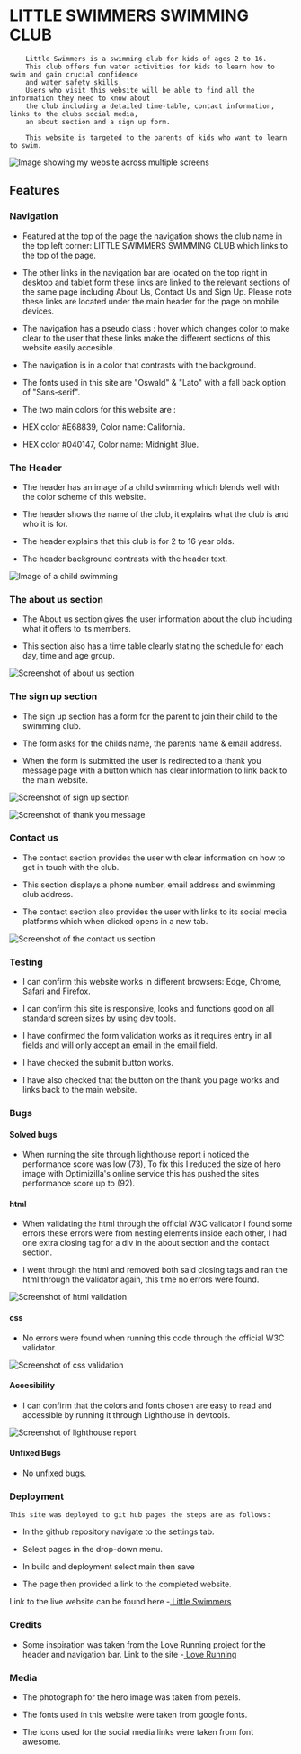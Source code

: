  # LITTLE SWIMMERS SWIMMING CLUB

        Little Swimmers is a swimming club for kids of ages 2 to 16.
        This club offers fun water activities for kids to learn how to swim and gain crucial confidence 
        and water safety skills.
        Users who visit this website will be able to find all the information they need to know about
        the club including a detailed time-table, contact information, links to the clubs social media, 
        an about section and a sign up form.
        
        This website is targeted to the parents of kids who want to learn to swim.

 ![Image showing my website across multiple screens](assets/images/Am%20i%20responsive.PNG)

 ## Features

 
 ###  Navigation
        
  
  * Featured at the top of the page the navigation shows the club name in the top left corner:
    LITTLE SWIMMERS SWIMMING CLUB which links to the top of the page.

  * The other links in the navigation bar are located on the top right in desktop and tablet form
    these links are linked to the relevant sections of the same page including About Us, Contact Us 
    and Sign Up. 
    Please note these links are located under the main header for the page on mobile devices.

  * The navigation has a pseudo class : hover which changes color to make clear to the user that these 
    links make the different sections of this website easily accesible.

  * The navigation is in a color that contrasts with the background.

  * The fonts used in this site are "Oswald" & "Lato" with a fall back option of "Sans-serif".

  * The two main colors for this website are : 

  * HEX color #E68839, Color name: California.

  * HEX color #040147, Color name: Midnight Blue.

### The Header
        
  
  * The header has an image of a child swimming which blends well with the color scheme 
    of this website.

  * The header shows the name of the club, it explains what the club is and who it is for.

  * The header explains that this club is for 2 to 16 year olds.

  * The header background contrasts with the header text.

![Image of a child swimming](assets/images/header.PNG)        

### The about us section
        
  * The About us section gives the user information about the club
    including what it offers to its members.

  * This section also has a time table clearly stating the schedule
    for each day, time and age group.   

![Screenshot of about us section](assets/images/About%20us%20screenshot.png)

### The sign up section

  * The sign up section has a form for the parent to join their child
    to the swimming club.

  * The form asks for the childs name, the parents name & email address.

  * When the form is submitted the user is redirected to a thank you message
    page with a button which has clear information to link back to the main website. 

![Screenshot of sign up section](assets/images/Form%20Screenshot.png)

![Screenshot of thank you message](assets/images/form%20thank%20you.PNG)

### Contact us

  * The contact section provides the user with clear information on how 
    to get in touch with the club.

  * This section displays a phone number, email address and swimming club address.

  * The contact section also provides the user with links to its social media
    platforms which when clicked opens in a new tab.  

![Screenshot of the contact us section](assets/images/Contact%20us.PNG)        

### Testing

  * I can confirm this website works in different browsers: Edge, Chrome, Safari and 
    Firefox.

  * I can confirm this site is responsive, looks and functions good on all standard
    screen sizes by using dev tools. 

  * I have confirmed the form validation works as it requires entry in all fields
    and will only accept an email in the email field.

  * I have checked the submit button works.

  * I have also checked that the button on the thank you page works and links back to 
    the main website.

### Bugs

#### Solved bugs

* When running the site through lighthouse report i noticed the performance score was 
  low (73), To fix this I reduced the size of hero image with Optimizilla's online service 
  this has pushed the sites performance score up to (92).

 
     
#### html

  * When validating the html through the official W3C validator I found some errors
    these errors were from nesting elements inside each other, I had one extra closing
    tag for a div in the about section and the contact section.

  * I went through the html and removed both said closing tags and ran the html
    through the validator again, this time no errors were found.

![Screenshot of html validation](assets/images/w3c%20validator%20html.PNG)

#### css

  * No errors were found when running this code through the official W3C validator.

![Screenshot of css validation](assets/images/w3c%20Css%20validator.PNG)

#### Accesibility

  * I can confirm that the colors and fonts chosen are easy to read and accessible 
    by running it through Lighthouse in devtools.

![Screenshot of lighthouse report](assets/images/lighthouse-screenshot.png)  

 
#### Unfixed Bugs

  * No unfixed bugs.

### Deployment
    
    This site was deployed to git hub pages the steps are as follows:

  * In the github repository navigate to the settings tab.

  * Select pages in the drop-down menu.

  * In build and deployment select main then save

  * The page then provided a link to the completed website.  

  Link to the live website can be found here -[ Little Swimmers](https://dean85e.github.io/portfolio_project1/) 

### Credits

 * Some inspiration was taken from the Love Running project for the header and navigation bar.
   Link to the site -[ Love Running](https://dean85e.github.io/love-running/)
 
 
### Media

 * The photograph for the hero image was taken from pexels.

 * The fonts used in this website were taken from google fonts.

 * The icons used for the social media links were taken from font awesome.

